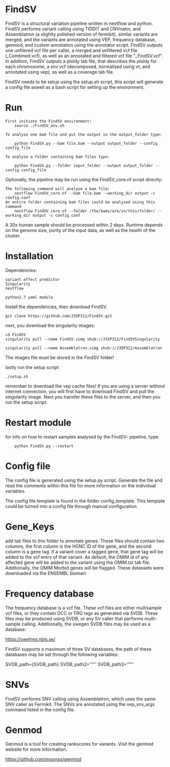 FindSV
===========
FindSV is a structural variation pipeline written in nextflow and python. FindSV performs variant calling using TIDDIT and CNVnator, and Assemblatron (a slighlty polished version of fermikit).
similar variants are merged, and the variants are annotated using VEP, frequency database, genmod, and custom annotation using the annotator script. 
FindSV outputs one unfilered vcf file per caller, a merged and unfiltered vcf file (_Combined.vcf), as well as an annotated and filtered vcf file "_FindSV.vcf". In addition, FindSV outputs a ploidy tab file, that describes the ploidy for each chromosome, a snv vcf (decomposed, normalised using vt, and annotated using vep), as well as a coverage tab file.

FindSV needs to be setup using the setup.sh script, this script will generate a config file aswell as a bash script for setting up the environment.

Run
===

    First initiate the FindSV environment:
        source ./FindSV_env.sh
        
    To analyse one bam file and put the output in the output_folder type:

        python FindSV.py --bam file.bam --output output_folder --config config_file

    To analyse a folder containing bam files type:

        python FindSV.py --folder input_folder --output output_folder --config config_file

Optionally, the pipeline may be run using the FindSV_core.nf script directly:
	
	The following command will analyse a bam file:
		nextflow FindSV_core.nf --bam file.bam --working_dir output -c config.conf
	An entire folder containing bam files could be analysed using this command
		nextflow FindSV_core.nf --folder /the/bams/are/in/this/folder/ --working_dir output -c config.conf
	
A 30x human sample should be processed within 2 days. Runtime depends on the genome size, purity of the input data, as  well as the health of the cluster.

Installation
============
Dependencies:

    variant effect predictor
    Singularity
    nextflow
    
    python2.7 yaml module

Install the dependencies, then download FindSV. 

    git clone https://github.com/J35P312/FindSV.git

next, you download the singularity images:

    cd FindSV
    singularity pull --name FindSV.simg shub://J35P312/FindSVSingularity

    singularity pull --name Assemblatron.simg shub://J35P312/Assemblatron

The images file  must  be stored in the FindSV folder!

lastly run the setup script:

    ./setup.sh

remember to download the vep cache files!
If you are using a server without internet connection, you will first have to download FindSV and pull the singularity image. 
Next you transfer these files to the server, and then you run the setup script.

Restart module
============
for info on how to restart samples analysed by the FindSV- pipeline, type:

        python FindSV.py --restart

Config file
=========
The config file is generated using the setup.py script. Generate the file and read the comments within 
this file for more information on the individual variables.

The config file template is found in the folder config_template. This template could be turned into a config file through manual configuration.

Gene_Keys
==========

add tab files to this folder to annotate genes.
These files should contain two columns, the first column is the HGNC ID of the  gene, and the second column is a gene tag.
If a variant cover a tagged gene, that gene tag will be added to the vcf entry of that variant. As default, the OMIM id of any
affected gene will be added to the variant using the OMIM.txt tab file. Additionally, the OMIM Morbid genes will be flagged. These datassets were downloaded via the ENSEMBL biomart

Frequency database
==========
The frequency database is a vcf file. These vcf files are either multisample vcf files, or they contain OCC or FRQ tags as generated via SVDB. These files may be produced using SVDB, or any SV caller that performs multi-sample calling.
Additionally, the swegen SVDB files may be used as a database:

https://swefreq.nbis.se/

FindSV supports a maximum of three SV databases, the path of these databases may be set through the following variables:

SVDB_path={SVDB_path}
SVDB_path2='""'
SVDB_path3='""'

SNVs
====
FindSV performs SNV calling using Assemblatron, which uses the same SNV caller as Fermikit. The SNVs are annotated using the vep_snv_args command listed in the config file.


Genmod
========
Genmod is a tool for creating rankscores for variants. Visit the genmod website for more information.

https://github.com/moonso/genmod



